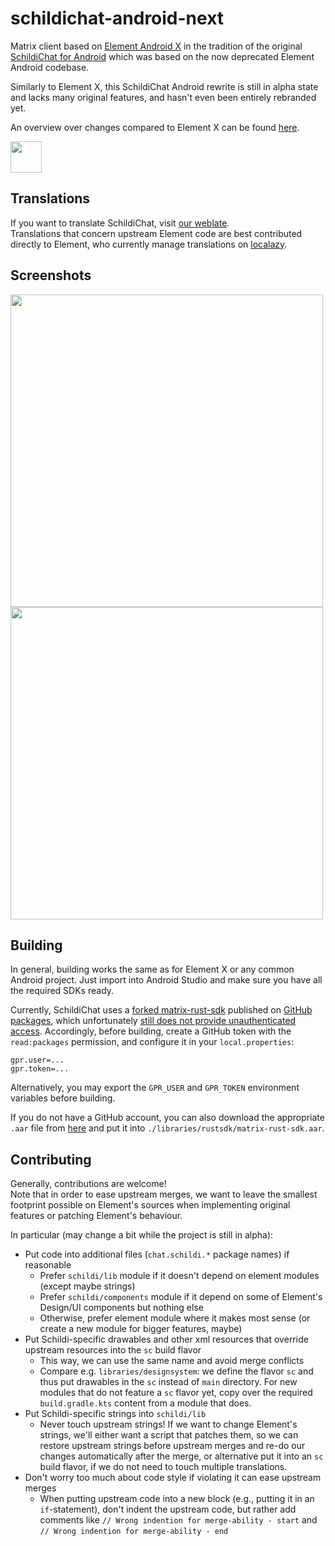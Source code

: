 # schildichat-android-next

Matrix client based on [Element Android X](https://github.com/element-hq/element-x-android)
in the tradition of the original [SchildiChat for Android](https://github.com/SchildiChat/SchildiChat-android)
which was based on the now deprecated Element Android codebase.

Similarly to Element X, this SchildiChat Android rewrite is still in alpha state and lacks many original features,
and hasn't even been entirely rebranded yet.

An overview over changes compared to Element X can be found [here](FEATURES.md).

<a href="https://s2.spiritcroc.de/testing/fdroid/repo/" alt="Get it on F-Droid" target="_blank"><img src="https://fdroid.gitlab.io/artwork/badge/get-it-on.png" height="50"></a>


## Translations

If you want to translate SchildiChat, visit [our weblate](https://weblate.spiritcroc.de/projects/schildichat/schildichat-android-next/).  
Translations that concern upstream Element code are best contributed directly to Element, who currently manage translations on [localazy](https://localazy.com/p/element).


## Screenshots

<img src="https://matrix.org/blog/img/NBYAUpxlauPpxooEBNVRPCor.png" height="500"/> <img src="https://matrix.org/blog/img/NXLBTXdPxiHZhdoJMkzKgWqC.png" height="500"/>


## Building

In general, building works the same as for Element X or any common Android project.
Just import into Android Studio and make sure you have all the required SDKs ready.

Currently, SchildiChat uses a [forked matrix-rust-sdk](https://github.com/SchildiChat/matrix-rust-sdk)
published on [GitHub packages](https://github.com/SchildiChat/matrix-rust-components-kotlin/packages/),
which unfortunately [still does not provide unauthenticated access](https://github.com/orgs/community/discussions/26634).
Accordingly, before building, create a GitHub token with the `read:packages` permission, and configure it in your `local.properties`:
```
gpr.user=...
gpr.token=...
```

Alternatively, you may export the `GPR_USER` and `GPR_TOKEN` environment variables before building.

If you do not have a GitHub account, you can also download the appropriate `.aar` file from
[here](https://github.com/SchildiChat/matrix-rust-components-kotlin/releases) and put it into `./libraries/rustsdk/matrix-rust-sdk.aar`.


## Contributing

Generally, contributions are welcome!  
Note that in order to ease upstream merges, we want to leave the smallest footprint possible on Element's sources
when implementing original features or patching Element's behaviour.

In particular (may change a bit while the project is still in alpha):
- Put code into additional files (`chat.schildi.*` package names) if reasonable
    - Prefer `schildi/lib` module if it doesn't depend on element modules (except maybe strings)
    - Prefer `schildi/components` module if it depend on some of Element's Design/UI components but nothing else
    - Otherwise, prefer element module where it makes most sense (or create a new module for bigger features, maybe)
- Put Schildi-specific drawables and other xml resources that override upstream resources into the `sc` build flavor
    - This way, we can use the same name and avoid merge conflicts
    - Compare e.g. `libraries/designsystem`: we define the flavor `sc` and thus put drawables in the `sc` instead of `main` directory.
      For new modules that do not feature a `sc` flavor yet, copy over the required `build.gradle.kts` content from a module that does.
- Put Schildi-specific strings into `schildi/lib`
    - Never touch upstream strings! If we want to change Element's strings, we'll either want a script that patches them,
      so we can restore upstream strings before upstream merges and re-do our changes automatically after the merge,
      or alternative put it into an `sc` build flavor, if we do not need to touch multiple translations.
- Don't worry too much about code style if violating it can ease upstream merges
    - When putting upstream code into a new block (e.g., putting it in an `if`-statement), don't indent the upstream code, but rather add comments like
        `// Wrong indention for merge-ability - start` and `// Wrong indention for merge-ability - end`
